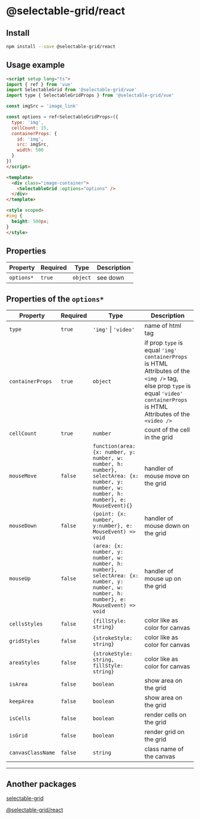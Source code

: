 # @selectable-grid/react

## Install
```bash
npm install --save @selectable-grid/react
```

## Usage example

```html
<script setup lang="ts">
import { ref } from 'vue'
import SelectableGrid from '@selectable-grid/vue'
import type { SelectableGridProps } from '@selectable-grid/vue'

const imgSrc = 'image_link'

const options = ref<SelectableGridProps>({
  type: 'img',
  cellCount: 15,
  containerProps: {
    id: 'img',
    src: imgSrc,
    width: 500
  }
})
</script>

<template>
  <div class="image-container">
    <SelectableGrid :options="options" />
  </div>
</template>

<style scoped>
#img {
  height: 500px;
}
</style>
```

## Properties
| Property | Required | Type | Description |
|----------|----------|------|-------------|
| `options*` | `true` | `object` | see down |

## Properties of the `options*`

| Property | Required | Type | Description |
|----------|----------|------|-------------|
| `type` | `true` | `'img'` \| `'video'` | name of html tag |
| `containerProps` | `true` | `object` | if prop `type` is equal `'img'` `containerProps` is HTML Attributes of the `<img />` tag, else prop `type` is equal `'video'` `containerProps` is HTML Attributes of the `<video />` |
| `cellCount` | `true` | `number` | count of the cell in the grid |
| `mouseMove` | `false` | `function(area: {x: number, y: number, w: number, h: number}, selectArea: {x: number, y: number, w: number, h: number}, e: MouseEvent){}` | handler of mouse move on the grid |
| `mouseDown` | `false` | `(point: {x: number, y:number}, e: MouseEvent) => void` | handler of mouse down on the grid |
| `mouseUp` | `false` | `(area: {x: number, y: number, w: number, h: number}, selectArea: {x: number, y: number, w: number, h: number}, e: MouseEvent) => void` | handler of mouse up on the grid |
| `cellsStyles` | `false` | `{fillStyle: string}` | color like as color for canvas |
| `gridStyles` | `false` | `{strokeStyle: string}` | color like as color for canvas |
| `areaStyles` | `false` | `{strokeStyle: string, fillStyle: string}` | color like as color for canvas |
| `isArea` | `false` | `boolean` | show area on the grid |
| `keepArea` | `false` | `boolean` | show area on the grid |
| `isCells` | `false` | `boolean` | render cells on the grid |
| `isGrid` | `false` | `boolean` | render grid on the grid |
| `canvasClassName` | `false` | `string` | class name of the canvas |

* * *

## Another packages

[selectable-grid](https://github.com/Pisyukaev/selectable-grid/tree/main/packages/selectable-grid)

[@selectable-grid/react](https://github.com/Pisyukaev/selectable-grid/tree/main/packages/react)